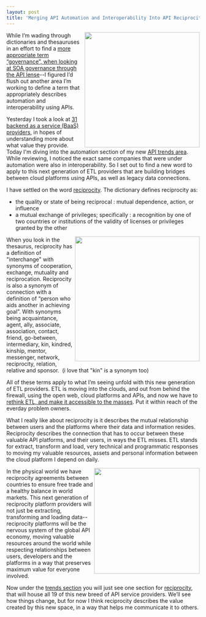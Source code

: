 ```yaml
---
layout: post
title: 'Merging API Automation and Interoperability Into API Reciprocity'
---
```

<p><a href="http://apievangelist.com/trends/reciprocity.php"><img src="https://s3.amazonaws.com/kinlane-productions/api-evangelist/trends/reciprocity-trends.png" alt="" width="300" align="right" /></a></p>
<p>While I&rsquo;m wading through dictionaries and thesauruses in an effort to find a <a href="/2013/02/27/what-is-better-word-for-governance-when-it-comes-to-apis/">more appropriate term &ldquo;governance&rdquo;, when looking at SOA governance through the API lense</a>--I figured I&rsquo;d flush out another area I&rsquo;m working to define a term that appropriately describes automation and interoperability using APIs.</p>
<p>Yesterday I took a look at <a href="/2013/02/26/75-features-from-across-31-baas-providers/">31 backend as a service (BaaS) providers</a>, in hopes of understanding more about what value they provide.  Today I'm diving into the automation section of my new <a href="/trends/">API trends area</a>. While reviewing, I noticed the exact same companies that were under automation were also in interoperability.  So I set out to find a new word to apply to this next generation of ETL providers that are building bridges between cloud platforms using APIs, as well as legacy data connections.</p>
<p>I have settled on the word <span style="text-decoration: underline;">reciprocity</span>.  The dictionary defines reciprocity as:</p>
<ul class="mainlist">
<li>the quality or state of being reciprocal : mutual dependence, action, or influence</li>
<li>a mutual exchange of privileges; specifically : a recognition by one of two countries or institutions of the validity of licenses or privileges granted by the other</li>
</ul>
<p><a href="http://apievangelist.com/trends/reciprocity.php"><img src="https://s3.amazonaws.com/kinlane-productions/api-evangelist/trends/social-reciprocity.png" alt="" width="325" align="right" /></a></p>
<p>When you look in the thesaurus, reciprocity has a definition of "interchange" with synonyms of cooperation, exchange, mutuality and reciprocation.  Reciprocity is also a synonym of connection with a definition of &ldquo;person who aids another in achieving goal&rdquo;. With synonyms being acquaintance, agent, ally, associate, association, contact, friend, go-between, intermediary, kin, kindred, kinship, mentor, messenger, network, reciprocity, relation, relative and sponsor. &nbsp;(i love that "kin" is a synonym too)</p>
<p>All of these terms apply to what I&rsquo;m seeing unfold with this new generation of ETL providers.  ETL is moving into the clouds, and out from behind the firewall, using the open web, cloud platforms and APIs, and now we have to <a href="/2013/02/10/bringing-etl-to-the-masses-with-apis/">rethink ETL, and make it accessible to the masses</a>. Put it within reach of the everday problem owners.</p>
<p>What I really like about reciprocity is it describes the mutual relationship between users and the platforms where their data and information resides.  Reciprocity describes the connection that has to occur between these valuable API platforms, and their users, in ways the ETL misses.  ETL stands for extract, transform and load, very technical and programmatic responses to moving my valuable resources, assets and personal information between the cloud platform I depend on daily.</p>
<p><a href="http://apievangelist.com/trends/reciprocity.php"><img src="https://s3.amazonaws.com/kinlane-productions/api-evangelist/trends/reciprocity-2.jpeg" alt="" width="275" align="right" /></a></p>
<p>In the physical world we have reciprocity agreements between countries to ensure free trade and a healthy balance in world markets.  This next generation of reciprocity platform providers will not just be extracting, transforming and loading data--reciprocity platforms will be the nervous system of the global API economy, moving valuable resources around the world while respecting relationships between users, developers and the platforms in a way that preserves maximum value for everyone involved.</p>
<p>Now under the <a href="/trends/">trends section</a> you will just see one section for <a title="reciprocity" href="/trends/reciprocity.php">reciprocity</a>, that will house all 19 of this new breed of API service providers.  We&rsquo;ll see how things change, but for now I think reciprocity describes the value created by this new space, in a way that helps me communicate it to others.</p>